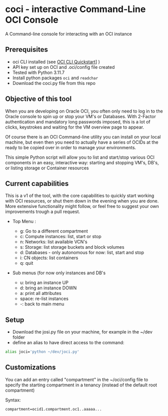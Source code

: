 # coci - interactive Command-Line OCI Console

A Command-line console for interacting with an OCI instance

## Prerequisites

- oci CLI installed (see [OCI CLI Quickstart](https://docs.oracle.com/en-us/iaas/Content/API/SDKDocs/cliinstall.htm#Quickstart)] )
- API key set up on OCI and .oci/config file created
- Tested with Python 3.11.7
- Install python packages `oci` and `readchar`
- Download the coci.py file from this repo

## Objective of this tool

When you are developing on Oracle OCI, you often only need to log in to the Oracle console to spin up or stop your VM's or Databases. With 2-Factor authentication and mandatory long passwords imposed, this is a lot of clicks, keystrokes and waiting for the VM overview page to appear.

Of course there is an OCI Command-line utility you can install on your local machine, but even then you need to actually have a series of OCIDs at the ready to be copied over in order to manage your environments.

This simple Python script will allow you to list and start/stop various OCI components in an easy, interactive way: starting and stopping VM's, DB's, or listing storage or Container resources

## Current capabilities

This is a v1 of the tool, with the core capabilities to quickly start working with OCI resources, or shut them down in the evening when you are done.  More extensive functionality might follow, or feel free to suggest your own improvements trough a pull request.

- Top Menu :
  - g: Go to a different compartment
  - c: Compute instances: list, start or stop
  - n: Networks: list available VCN's
  - s: Storage: list storage buckets and block volumes
  - d: Databases - only autonomous for now: list, start and stop
  - i: CN objects: list containers
  - q: quit

- Sub menus (for now only instances and DB's
  - u: bring an instance UP
  - d: bring an instance DOWN
  - a: print all attributes
  - space: re-list instances
  - -: back to main menu

## Setup

- Download the josi.py file on your machine, for example in the ~/dev folder
- define an alias to have direct access to the command:

```bash
alias joci='python ~/dev/joci.py'
```

## Customizations

You can add an entry called "compartment" in the ~/oci/config file to specify the starting compartment in a tenancy (instead of the default root compartment)

Syntax:

```compartment=ocid1.compartment.oc1..aaaaa...```
